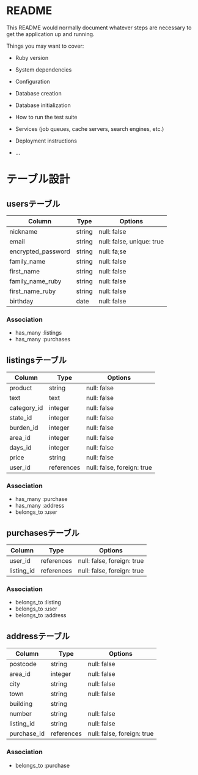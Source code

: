 # README

This README would normally document whatever steps are necessary to get the
application up and running.

Things you may want to cover:

* Ruby version

* System dependencies

* Configuration

* Database creation

* Database initialization

* How to run the test suite

* Services (job queues, cache servers, search engines, etc.)

* Deployment instructions

* ...
# テーブル設計

## usersテーブル

| Column             | Type   | Options                   |
| ------------------ | ------ | ------------------------- |
| nickname           | string | null: false               |
| email              | string | null: false, unique: true |
| encrypted_password | string | null: fa;se               |
| family_name        | string | null: false               |
| first_name         | string | null: false               |
| family_name_ruby   | string | null: false               |
| first_name_ruby    | string | null: false               |
| birthday           | date   | null: false               |

### Association
- has_many :listings
- has_many :purchases

## listingsテーブル

| Column      | Type       | Options                   |
| ----------- | ---------- | ------------------------- |
| product     | string     | null: false               |
| text        | text       | null: false               |
| category_id | integer    | null: false               |
| state_id    | integer    | null: false               |
| burden_id   | integer    | null: false               |
| area_id     | integer    | null: false               |
| days_id     | integer    | null: false               |
| price       | string     | null: false               |
| user_id     | references | null: false, foreign: true|

### Association
- has_many :purchase
- has_many :address
- belongs_to :user

## purchasesテーブル

| Column     | Type       | Options                    |
| ---------  | ---------- | -------------------------- |
| user_id    | references | null: false, foreign: true |
| listing_id | references | null: false, foreign: true |

### Association
- belongs_to :listing
- belongs_to :user
- belongs_to :address

## addressテーブル

| Column      | Type       | Options                    |
| ----------- | ---------- | -------------------------- |
| postcode    | string     | null: false                |
| area_id     | integer    | null: false                |
| city        | string     | null: false                |
| town        | string     | null: false                |
| building    | string     |                            |
| number      | string     | null: false                |
| listing_id  | string     | null: false                |
| purchase_id | references | null: false, foreign: true |

### Association
- belongs_to :purchase
